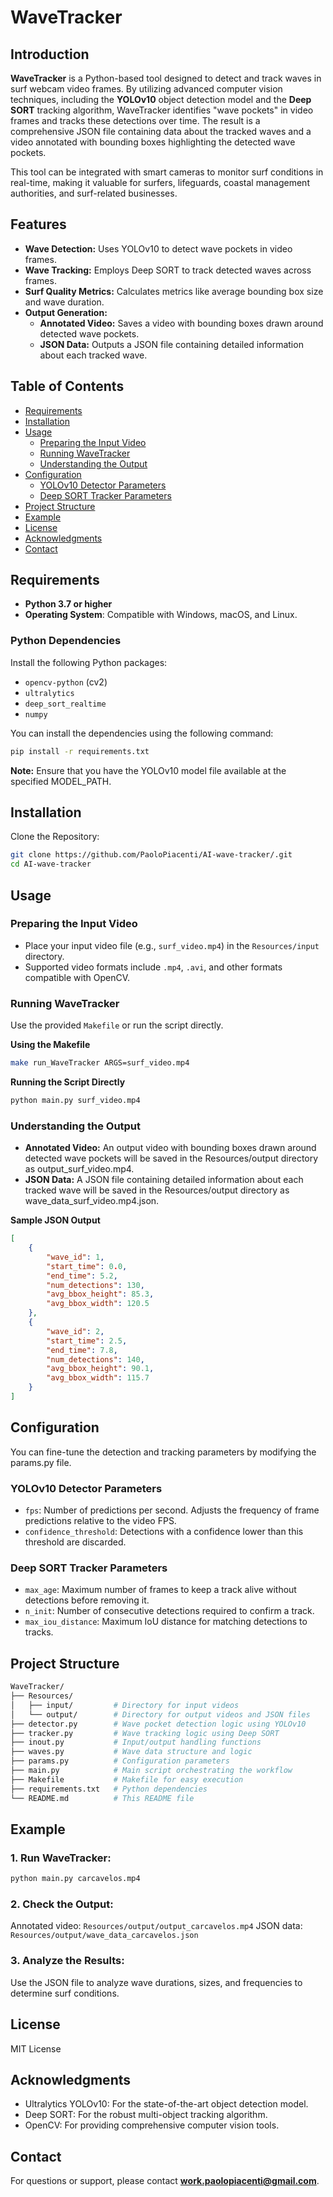 # WaveTracker

## Introduction

**WaveTracker** is a Python-based tool designed to detect and track waves in surf webcam video frames. By utilizing advanced computer vision techniques, including the **YOLOv10** object detection model and the **Deep SORT** tracking algorithm, WaveTracker identifies "wave pockets" in video frames and tracks these detections over time. The result is a comprehensive JSON file containing data about the tracked waves and a video annotated with bounding boxes highlighting the detected wave pockets.

This tool can be integrated with smart cameras to monitor surf conditions in real-time, making it valuable for surfers, lifeguards, coastal management authorities, and surf-related businesses.

## Features

- **Wave Detection:** Uses YOLOv10 to detect wave pockets in video frames.
- **Wave Tracking:** Employs Deep SORT to track detected waves across frames.
- **Surf Quality Metrics:** Calculates metrics like average bounding box size and wave duration.
- **Output Generation:**
    - **Annotated Video:** Saves a video with bounding boxes drawn around detected wave pockets.
    - **JSON Data:** Outputs a JSON file containing detailed information about each tracked wave.

## Table of Contents

- [Requirements](#requirements)
- [Installation](#installation)
- [Usage](#usage)
  - [Preparing the Input Video](#preparing-the-input-video)
  - [Running WaveTracker](#running-wavetracker)
  - [Understanding the Output](#understanding-the-output)
- [Configuration](#configuration)
  - [YOLOv10 Detector Parameters](#yolov10-detector-parameters)
  - [Deep SORT Tracker Parameters](#deep-sort-tracker-parameters)
- [Project Structure](#project-structure)
- [Example](#example)
- [License](#license)
- [Acknowledgments](#acknowledgments)
- [Contact](#contact)

## Requirements

- **Python 3.7 or higher**
- **Operating System**: Compatible with Windows, macOS, and Linux.

### Python Dependencies

Install the following Python packages:

- `opencv-python` (cv2)
- `ultralytics`
- `deep_sort_realtime`
- `numpy`

You can install the dependencies using the following command:

```bash
pip install -r requirements.txt
```
**Note:** Ensure that you have the YOLOv10 model file available at the specified MODEL_PATH.

## Installation
Clone the Repository:

```bash
git clone https://github.com/PaoloPiacenti/AI-wave-tracker/.git
cd AI-wave-tracker
```

## Usage

### Preparing the Input Video
- Place your input video file (e.g., `surf_video.mp4`) in the `Resources/input` directory.
- Supported video formats include `.mp4`, `.avi`, and other formats compatible with OpenCV.

### Running WaveTracker
Use the provided `Makefile` or run the script directly.

**Using the Makefile**
```bash
make run_WaveTracker ARGS=surf_video.mp4
```

**Running the Script Directly**
```bash
python main.py surf_video.mp4
```

### Understanding the Output
- **Annotated Video:** An output video with bounding boxes drawn around detected wave pockets will be saved in the Resources/output directory as output_surf_video.mp4.
- **JSON Data:** A JSON file containing detailed information about each tracked wave will be saved in the Resources/output directory as wave_data_surf_video.mp4.json.

**Sample JSON Output**

```JSON
[
    {
        "wave_id": 1,
        "start_time": 0.0,
        "end_time": 5.2,
        "num_detections": 130,
        "avg_bbox_height": 85.3,
        "avg_bbox_width": 120.5
    },
    {
        "wave_id": 2,
        "start_time": 2.5,
        "end_time": 7.8,
        "num_detections": 140,
        "avg_bbox_height": 90.1,
        "avg_bbox_width": 115.7
    }
]
```

## Configuration
You can fine-tune the detection and tracking parameters by modifying the params.py file.

### YOLOv10 Detector Parameters
- `fps`: Number of predictions per second. Adjusts the frequency of frame predictions relative to the video FPS.
- `confidence_threshold`: Detections with a confidence lower than this threshold are discarded.

### Deep SORT Tracker Parameters
- `max_age`: Maximum number of frames to keep a track alive without detections before removing it.
- `n_init`: Number of consecutive detections required to confirm a track.
- `max_iou_distance`: Maximum IoU distance for matching detections to tracks.


## Project Structure
```bash
WaveTracker/
├── Resources/
│   ├── input/         # Directory for input videos
│   └── output/        # Directory for output videos and JSON files
├── detector.py        # Wave pocket detection logic using YOLOv10
├── tracker.py         # Wave tracking logic using Deep SORT
├── inout.py           # Input/output handling functions
├── waves.py           # Wave data structure and logic
├── params.py          # Configuration parameters
├── main.py            # Main script orchestrating the workflow
├── Makefile           # Makefile for easy execution
├── requirements.txt   # Python dependencies
└── README.md          # This README file
```

## Example

### 1. Run WaveTracker:

```bash
python main.py carcavelos.mp4
```

### 2. Check the Output:

Annotated video: `Resources/output/output_carcavelos.mp4`
JSON data: `Resources/output/wave_data_carcavelos.json`

### 3. Analyze the Results:
Use the JSON file to analyze wave durations, sizes, and frequencies to determine surf conditions.

## License
MIT License

## Acknowledgments
- Ultralytics YOLOv10: For the state-of-the-art object detection model.
- Deep SORT: For the robust multi-object tracking algorithm.
- OpenCV: For providing comprehensive computer vision tools.

## Contact
For questions or support, please contact **work.paolopiacenti@gmail.com**.
